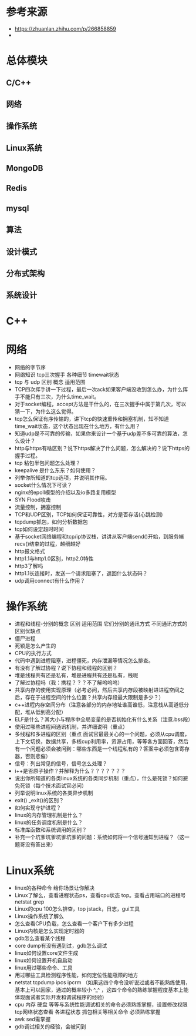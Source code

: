 # 参考来源
- https://zhuanlan.zhihu.com/p/266858859
- 
# 总体模块
## C/C++

## 网络
## 操作系统
## Linux系统
## MongoDB
## Redis
## mysql
## 算法
## 设计模式
## 分布式架构
## 系统设计

# C++

# 网络
- 网络的字节序
- 网络知识 tcp三次握手 各种细节 timewait状态
- tcp 与 udp 区别 概念 适用范围
- TCP四次挥手讲一下过程，最后一次ack如果客户端没收到怎么办，为什么挥手不能只有三次，为什么time_wait。
- 对于socket编程，accept方法是干什么的，在三次握手中属于第几次，可以猜一下，为什么这么觉得。
- tcp怎么保证有序传输的，讲下tcp的快速重传和拥塞机制，知不知道time_wait状态，这个状态出现在什么地方，有什么用？
- 知道udp是不可靠的传输，如果你来设计一个基于udp差不多可靠的算法，怎么设计？
- http与https有啥区别？说下https解决了什么问题，怎么解决的？说下https的握手过程。
- tcp 粘包半包问题怎么处理？
- keepalive 是什么东东？如何使用？
- 列举你所知道的tcp选项，并说明其作用。
- socket什么情况下可读？
- nginx的epoll模型的介绍以及io多路复用模型
- SYN Flood攻击
- 流量控制，拥塞控制
- TCP和UDP区别，TCP如何保证可靠性，对方是否存活(心跳检测)
- tcpdump抓包，如何分析数据包
- tcp如何设定超时时间
- 基于socket网络编程和tcp/ip协议栈，讲讲从客户端send()开始，到服务端recv()结束的过程，越细越好
- http报文格式
- http1.1与http1.0区别，http2.0特性
- http3了解吗
- http1.1长连接时，发送一个请求阻塞了，返回什么状态码？
- udp调用connect有什么作用？

# 操作系统
- 进程和线程-分别的概念 区别 适用范围 它们分别的通讯方式 不同通讯方式的区别优缺点
- 僵尸进程
- 死锁是怎么产生的
- CPU的执行方式
- 代码中遇到进程阻塞，进程僵死，内存泄漏等情况怎么排查。
- 有没有了解过协程？说下协程和线程的区别？
- 堆是线程共有还是私有，堆是进程共有还是私有，栈呢
- 了解过协程吗（我：携程？？？不了解呜呜呜）
- 共享内存的使用实现原理（必考必问，然后共享内存段被映射进进程空间之后，存在于进程空间的什么位置？共享内存段最大限制是多少？）
- c++进程内存空间分布（注意各部分的内存地址谁高谁低，注意栈从高道低分配，堆从低到高分配）
- ELF是什么？其大小与程序中全局变量的是否初始化有什么关系（注意.bss段）
- 使用过哪些进程间通讯机制，并详细说明（重点）
- 多线程和多进程的区别（重点 面试官最最关心的一个问题，必须从cpu调度，上下文切换，数据共享，多核cup利用率，资源占用，等等各方面回答，然后有一个问题必须会被问到：哪些东西是一个线程私有的？答案中必须包含寄存器，否则悲催）
- 信号：列出常见的信号，信号怎么处理？
- i++是否原子操作？并解释为什么？？？？？？？
- 说出你所知道的各类linux系统的各类同步机制（重点），什么是死锁？如何避免死锁（每个技术面试官必问）
- 列举说明linux系统的各类异步机制
- exit() _exit()的区别？
- 如何实现守护进程？
- linux的内存管理机制是什么？
- linux的任务调度机制是什么？
- 标准库函数和系统调用的区别？
- 补充一个坑爹坑爹坑爹坑爹的问题：系统如何将一个信号通知到进程？（这一题哥没有答出来）

# Linux系统
- linux的各种命令 给你场景让你解决
- Linux了解么，查看进程状态ps，查看cpu状态 top。查看占用端口的进程号netstat grep
- Linux的cpu 100怎么排查，top jstack，日志，gui工具
- Linux操作系统了解么
- 怎么查看CPU负载，怎么查看一个客户下有多少进程
- Linux内核是怎么实现定时器的
- gdb怎么查看某个线程
- core dump有没有遇到过，gdb怎么调试
- linux如何设置core文件生成
- linux如何设置开机自启动
- linux用过哪些命令、工具
- 用过哪些工具检测程序性能，如何定位性能瓶颈的地方
- netstat tcpdump ipcs ipcrm （如果这四个命令没听说过或者不能熟练使用，基本上可以回家，通过的概率较小 ^_^ ，这四个命令的熟练掌握程度基本上能体现面试者实际开发和调试程序的经验)
- cpu 内存 硬盘 等等与系统性能调试相关的命令必须熟练掌握，设置修改权限 tcp网络状态查看 各进程状态 抓包相关等相关命令 必须熟练掌握
- awk sed需掌握
- gdb调试相关的经验，会被问到